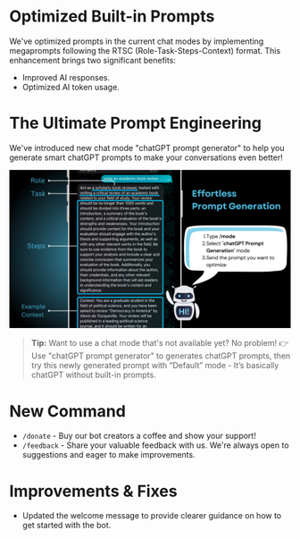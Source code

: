 # Optimized Built-in Prompts
We've optimized prompts in the current chat modes by implementing megaprompts following the RTSC (Role-Task-Steps-Context) format. This enhancement brings two significant benefits:
- Improved AI responses.
- Optimized AI token usage.

# The Ultimate Prompt Engineering
We've introduced new chat mode "chatGPT prompt generator" to help you generate smart chatGPT prompts to make your conversations even better!

![image](<image/User Guide (8).png>)

> **Tip:** Want to use a chat mode that's not available yet?
No problem! 👉Use "chatGPT prompt generator" to generates chatGPT prompts, then try this newly generated prompt with “Default” mode - It’s basically chatGPT without built-in prompts.

# New Command
- `/donate` - Buy our bot creators a coffee and show your support!
- `/feedback` - Share your valuable feedback with us. We're always open to suggestions and eager to make improvements.

# Improvements & Fixes
- Updated the welcome message to provide clearer guidance on how to get started with the bot.
